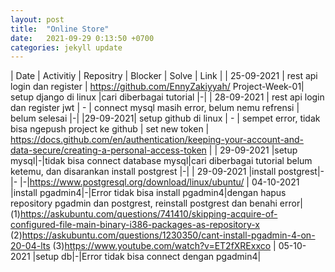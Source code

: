 ```yaml
---
layout: post
title:  "Online Store"
date:   2021-09-29 0:13:50 +0700
categories: jekyll update
---
```


|    Date     |         Activitiy           | Repositry  |      Blocker          | Solve | Link |
| 25-09-2021  | rest api login dan register | https://github.com/EnnyZakiyyah/ Project-Week-01| setup django di linux |cari diberbagai tutorial |-|
| 28-09-2021  | rest api login dan register jwt | -      | connect mysql masih error, belum nemu refrensi | belum selesai |-|
|29-09-2021| setup github di linux | - | sempet error, tidak bisa ngepush project ke github | set new token | https://docs.github.com/en/authentication/keeping-your-account-and-data-secure/creating-a-personal-access-token |
| 29-09-2021  |setup mysql|-|tidak bisa connect database mysql|cari diberbagai tutorial belum ketemu, dan disarankan install postgrest |-|
| 29-09-2021  |install postgrest|-|- |-|https://www.postgresql.org/download/linux/ubuntu/
| 04-10-2021  |install pgadmin4|-|Error tidak bisa install pgadmin4|dengan hapus repository pgadmin dan postgrest, reinstall postgrest dan benahi error|(1)https://askubuntu.com/questions/741410/skipping-acquire-of-configured-file-main-binary-i386-packages-as-repository-x (2)https://askubuntu.com/questions/1230350/cant-install-pgadmin-4-on-20-04-lts (3)https://www.youtube.com/watch?v=ET2fXRExxco
| 05-10-2021  |setup db|-|Error tidak bisa connect dengan pgadmin4|